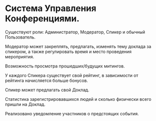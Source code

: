# Система Управления Конференциями.
Существуют роли: Администратор, Модератор, Спикер и обычный Пользователь.

Модератор может закреплять, предлагать, изменять тему доклада за спикером,
а также регулировать время и место проведения мероприятия.

Возможность просмотра прошедших/будущих митингов.

У каждого Спикера существует свой рейтинг, в зависимости от рейтинга начисляется больше бонусов.

Спикер может предлагать свой Доклад.

Статистика зарегистрировавшихся людей и сколько физически всего пришли на Доклад.

Реализовано уведомление участников о предстоящих события.



